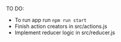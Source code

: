 TO DO:
- To run app run `npm run start`
- Finish action creators in src/actions.js
- Implement reducer logic in src/reducer.js